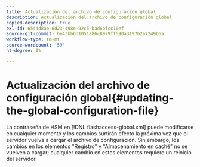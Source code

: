 ```yaml
---
title: Actualización del archivo de configuración global
description: Actualización del archivo de configuración global
copied-description: true
exl-id: 6544d8ae-6d23-498e-92c5-bad6bfcc10ef
source-git-commit: be43bbbd1051886c8979ff590a3197b2a7249b6a
workflow-type: tm+mt
source-wordcount: '59'
ht-degree: 0%

---
```


# Actualización del archivo de configuración global{#updating-the-global-configuration-file}

La contraseña de HSM en [!DNL flashaccess-global.xml] puede modificarse en cualquier momento y los cambios surtirán efecto la próxima vez que el servidor vuelva a cargar el archivo de configuración. Sin embargo, los cambios en los elementos &quot;Registro&quot; y &quot;Almacenamiento en caché&quot; no se vuelven a cargar; cualquier cambio en estos elementos requiere un reinicio del servidor.
